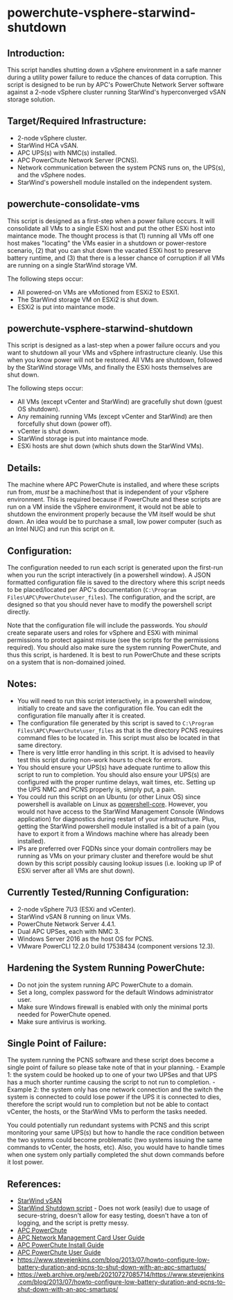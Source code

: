 # powerchute-vsphere-starwind-shutdown

## Introduction:
This script handles shutting down a vSphere environment in a safe manner during a utility power failure to reduce the chances of data corruption. This script is designed to be run by APC's PowerChute Network Server software against a 2-node vSphere cluster running StarWind's hyperconverged vSAN storage solution.


## Target/Required Infrastructure:
- 2-node vSphere cluster.
- StarWind HCA vSAN.
- APC UPS(s) with NMC(s) installed.
- APC PowerChute Network Server (PCNS).
- Network communication between the system PCNS runs on, the UPS(s), and the vSphere nodes.
- StarWind's powershell module installed on the independent system.


## powerchute-consolidate-vms
This script is designed as a first-step when a power failure occurs. It will consolidate all VMs to a single ESXi host and put the other ESXi host into maintance mode. The thought process is that (1) running all VMs off one host makes "locating" the VMs easier in a shutdown or power-restore scenario, (2) that you can shut down the vacated ESXi host to preserve battery runtime, and  (3) that there is a lesser chance of corruption if all VMs are running on a single StarWind storage VM.

The following steps occur:
- All powered-on VMs are vMotioned from ESXi2 to ESXi1.
- The StarWind storage VM on ESXi2 is shut down.
- ESXi2 is put into maintance mode.


## powerchute-vsphere-starwind-shutdown
This script is designed as a last-step when a power failure occurs and you want to shutdown all your VMs and vSphere infrastructure cleanly. Use this when you know power will not be restored. All VMs are shutdown, followed by the StarWind storage VMs, and finally the ESXi hosts themselves are shut down.

The following steps occur:
- All VMs (except vCenter and StarWind) are gracefully shut down (guest OS shutdown).
- Any remaining running VMs (except vCenter and StarWind) are then forcefully
    shut down (power off).
- vCenter is shut down.
- StarWind storage is put into maintance mode.
- ESXi hosts are shut down (which shuts down the StarWind VMs).


## Details:
The machine where APC PowerChute is installed, and where these scripts run from, *must* be a machine/host that is independent of your vSphere environment. This is required because if PowerChute and these scripts are run on a VM inside the vSphere environment, it would not be able to shutdown the environment properly because the VM itself would be shut down. An idea would be to purchase a small, low power computer (such as an Intel NUC) and run this script on it.


## Configuration:
The configuration needed to run each script is generated upon the first-run when you run the script interactively (in a powershell window). A JSON formatted configuration file is saved to the directory where this script needs to be placed/located per APC's documentation (`C:\Program Files\APC\PowerChute\user_files`). The configuration, and the script, are designed so that you should never have to modify the powershell script directly.

Note that the configuration file will include the passwords. You *should* create separate users and roles for vSphere and ESXi with minimal permissions to protect against misuse (see the scripts for the permissions required). You should also make sure the system running PowerChute, and thus this script, is hardened. It is best to run PowerChute and these scripts on a system that is non-domained joined.


## Notes:
- You will need to run this script interactively, in a powershell window, initially to create and save the configuration file. You can edit the configuration file manually after it is created.
- The configuration file generated by this script is saved to `C:\Program Files\APC\PowerChute\user_files` as that is the directory PCNS requires command files to be located in. This script must also be located in that same directory.
- There is very little error handling in this script. It is advised to heavily test this script during non-work hours to check for errors.
- You should ensure your UPS(s) have adequate runtime to allow this script to run to completion. You should also ensure your UPS(s) are configured with the proper runtime delays, wait times, etc. Setting up the UPS NMC and PCNS properly is, simply put, a pain.
- You could run this script on an Ubuntu (or other Linux OS) since powershell is available on Linux as [powershell-core](https://github.com/PowerShell/PowerShell). However, you would not have access to the StarWind Management Console (Windows application) for diagnostics during restart of your infrastructure. Plus, getting the StarWind powershell module installed is a bit of a pain (you have to export it from a Windows machine where has already been installed).
- IPs are preferred over FQDNs since your domain controllers may be running as VMs on your primary cluster and therefore would be shut down by this script possibly causing lookup issues (i.e. looking up IP of ESXi server after all VMs are shut down).


## Currently Tested/Running Configuration:
- 2-node vSphere 7U3 (ESXi and vCenter).
- StarWind vSAN 8 running on linux VMs.
- PowerChute Network Server 4.4.1.
- Dual APC UPSes, each with NMC 3.
- Windows Server 2016 as the host OS for PCNS.
- VMware PowerCLI 12.2.0 build 17538434 (component versions 12.3).


## Hardening the System Running PowerChute:
- Do not join the system running APC PowerChute to a domain.
- Set a long, complex password for the default Windows administrator user.
- Make sure Windows firewall is enabled with only the minimal ports needed for PowerChute opened.
- Make sure antivirus is working.


## Single Point of Failure:
The system running the PCNS software and these script does become a single point of failure so please take note of that in your planning. 
    - Example 1: the system could be hooked up to one of your two UPSes and that UPS has a much shorter runtime causing the script to not run to completion.
    - Example 2: the system only has one network connection and the switch the system is connected to could lose power if the UPS it is connected to dies, therefore the script would run to completion but not be able to contact vCenter, the hosts, or the StarWind VMs to perform the tasks needed.

You could potentially run redundant systems with PCNS and this script monitoring your same UPS(s) but how to handle the race condition between the two systems could become problematic (two systems issuing the same commands to vCenter, the hosts, etc). Also, you would have to handle times when one system only partially completed the shut down commands before it lost power.

## References:
- [StarWind vSAN](https://www.starwindsoftware.com/starwind-virtual-san)
- [StarWind Shutdown script](https://www.starwindsoftware.com/resource-library/starwind-virtual-san-gentle-shutdown-with-powerchute/) - Does not work (easily) due to usage of secure-string, doesn't allow for easy testing, doesn't have a ton of logging, and the script is pretty messy.
- [APC PowerChute](https://www.apc.com/shop/us/en/categories/power/uninterruptible-power-supply-ups-/ups-management/powerchute-network-shutdown/N-auzzn7)
- [APC Network Management Card User Guide](http://cdn.cnetcontent.com/c0/88/c08805e4-623b-4086-84f4-23077d7ca5b7.pdf)
- [APC PowerChute Install Guide](https://download.schneider-electric.com/files?p_File_Name=990-2838Q-EN.pdf&p_Doc_Ref=SPD_PMAR-9HBK44_EN&p_enDocType=User+guide)
- [APC PowerChute User Guide](https://download.schneider-electric.com/files?p_File_Name=990-4595H-EN-Standard.pdf&p_Doc_Ref=SPD_PMAR-9E5LVY_EN&p_enDocType=User+guide)
- https://www.stevejenkins.com/blog/2013/07/howto-configure-low-battery-duration-and-pcns-to-shut-down-with-an-apc-smartups/
- https://web.archive.org/web/20210727085714/https://www.stevejenkins.com/blog/2013/07/howto-configure-low-battery-duration-and-pcns-to-shut-down-with-an-apc-smartups/